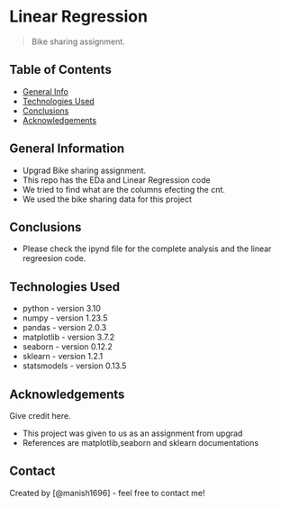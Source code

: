 # Linear Regression
> Bike sharing assignment.


## Table of Contents
* [General Info](#general-information)
* [Technologies Used](#technologies-used)
* [Conclusions](#conclusions)
* [Acknowledgements](#acknowledgements)

<!-- You can include any other section that is pertinent to your problem -->

## General Information
- Upgrad Bike sharing assignment.
- This repo has the EDa and Linear Regression code
- We tried to find what are the columns efecting the cnt.
- We used the bike sharing data for this project

<!-- You don't have to answer all the questions - just the ones relevant to your project. -->

## Conclusions
- Please check the ipynd file for the complete analysis and the linear regreesion code.


<!-- You don't have to answer all the questions - just the ones relevant to your project. -->


## Technologies Used
- python - version 3.10
- numpy - version 1.23.5
- pandas - version 2.0.3
- matplotlib - version 3.7.2
- seaborn - version 0.12.2
- sklearn - version 1.2.1
- statsmodels - version 0.13.5


<!-- As the libraries versions keep on changing, it is recommended to mention the version of library used in this project -->

## Acknowledgements
Give credit here.
- This project was given to us as an assignment from upgrad
- References are matplotlib,seaborn and sklearn documentations



## Contact
Created by [@manish1696] - feel free to contact me!


<!-- Optional -->
<!-- ## License -->
<!-- This project is open source and available under the [... License](). -->

<!-- You don't have to include all sections - just the one's relevant to your project -->
